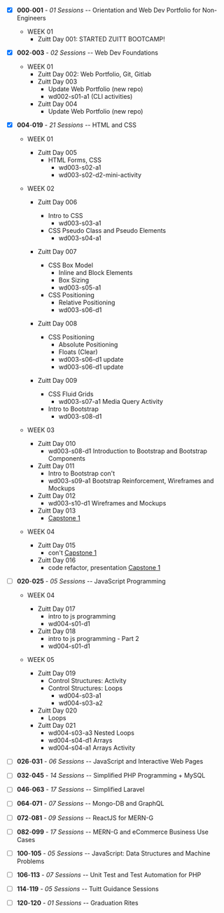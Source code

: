- [x] **000**-**001** - _01 Sessions_ -- Orientation and Web Dev Portfolio for Non-Engineers

  - WEEK 01
    - Zuitt Day 001: STARTED ZUITT BOOTCAMP!

- [x] **002**-**003** - _02 Sessions_ -- Web Dev Foundations

  - WEEK 01
    - Zuitt Day 002: Web Portfolio, Git, Gitlab
    - Zuitt Day 003
      - Update Web Portfolio (new repo)
      - wd002-s01-a1 (CLI activities)
    - Zuitt Day 004
      - Update Web Portfolio (new repo)

- [x] **004**-**019** - _21 Sessions_ -- HTML and CSS

  - WEEK 01

    - Zuitt Day 005
      - HTML Forms, CSS
        - wd003-s02-a1
        - wd003-s02-d2-mini-activity

  - WEEK 02

    - Zuitt Day 006

      - Intro to CSS
        - wd003-s03-a1
      - CSS Pseudo Class and Pseudo Elements
        - wd003-s04-a1

    - Zuitt Day 007

      - CSS Box Model
        - Inline and Block Elements
        - Box Sizing
        - wd003-s05-a1
      - CSS Positioning
        - Relative Positioning
        - wd003-s06-d1

    - Zuitt Day 008

      - CSS Positioning
        - Absolute Positioning
        - Floats (Clear)
        - wd003-s06-d1 update
        - wd003-s06-d1 update

    - Zuitt Day 009

      - CSS Fluid Grids
        - wd003-s07-a1 Media Query Activity
      - Intro to Bootstrap
        - wd003-s08-d1

  - WEEK 03

    - Zuitt Day 010
      - wd003-s08-d1 Introduction to Bootstrap and Bootstrap Components
    - Zuitt Day 011
      - Intro to Bootstrap con't
      - wd003-s09-a1 Bootstrap Reinforcement, Wireframes and Mockups
    - Zuitt Day 012
      - wd003-s10-d1 Wireframes and Mockups
    - Zuitt Day 013
      - [Capstone 1](https://gitlab.com/ramidem/mcpinsan-capstone1)

  - WEEK 04

    - Zuitt Day 015
      - con't [Capstone 1](https://gitlab.com/ramidem/mcpinsan-capstone1)
    - Zuitt Day 016
      - code refactor, presentation [Capstone 1](https://gitlab.com/ramidem/mcpinsan-capstone1)

* [ ] **020**-**025** - _05 Sessions_ -- JavaScript Programming

  - WEEK 04

    - Zuitt Day 017
      - intro to js programming
      - wd004-s01-d1
    - Zuitt Day 018
      - intro to js programming - Part 2
      - wd004-s01-d1

  - WEEK 05

    - Zuitt Day 019
      - Control Structures: Activity
      - Control Structures: Loops
        - wd004-s03-a1
        - wd004-s03-a2
    - Zuitt Day 020
      - Loops
    - Zuitt Day 021
      - wd004-s03-a3 Nested Loops
      - wd004-s04-d1 Arrays
      - wd004-s04-a1 Arrays Activity

* [ ] **026**-**031** - _06 Sessions_ -- JavaScript and Interactive Web Pages
* [ ] **032**-**045** - _14 Sessions_ -- Simplified PHP Programming + MySQL
* [ ] **046**-**063** - _17 Sessions_ -- Simplified Laravel
* [ ] **064**-**071** - _07 Sessions_ -- Mongo-DB and GraphQL
* [ ] **072**-**081** - _09 Sessions_ -- ReactJS for MERN-G
* [ ] **082**-**099** - _17 Sessions_ -- MERN-G and eCommerce Business Use Cases
* [ ] **100**-**105** - _05 Sessions_ -- JavaScript: Data Structures and Machine Problems
* [ ] **106**-**113** - _07 Sessions_ -- Unit Test and Test Automation for PHP
* [ ] **114**-**119** - _05 Sessions_ -- Tuitt Guidance Sessions
* [ ] **120**-**120** - _01 Sessions_ -- Graduation Rites
